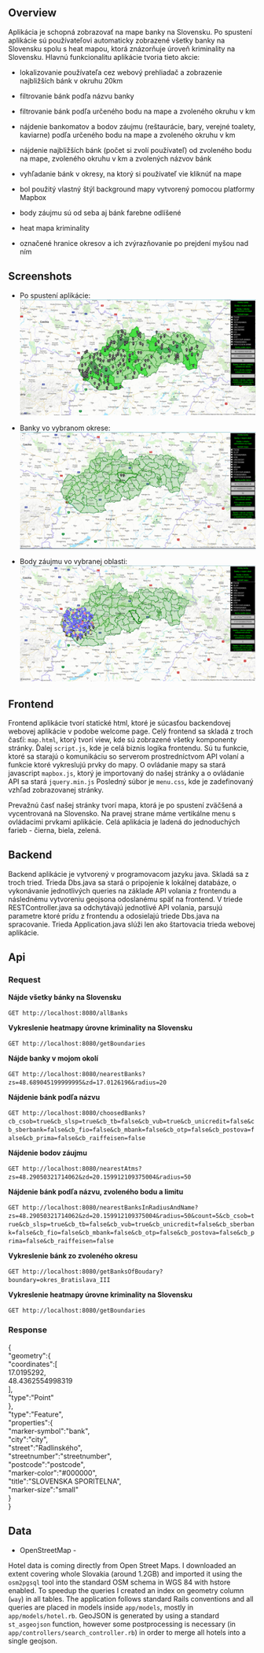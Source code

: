 ## Overview

Aplikácia je schopná zobrazovať na mape banky na Slovensku. Po spustení aplikácie sú používateľovi automaticky zobrazené všetky banky na Slovensku spolu s heat mapou, ktorá znázorňuje úroveň kriminality na Slovensku. Hlavnú funkcionalitu aplikácie tvoria tieto akcie:

- lokalizovanie používateľa cez webový prehliadač a zobrazenie najbližších bánk v okruhu 20km
- filtrovanie bánk podľa názvu banky
- filtrovanie bánk podľa určeného bodu na mape a zvoleného okruhu v km
- nájdenie bankomatov a bodov záujmu (reštaurácie, bary, verejné toalety, kaviarne) podľa určeného bodu na mape a zvoleného okruhu v km
- nájdenie najbližších bánk (počet si zvolí používateľ) od zvoleného bodu na mape, zvoleného okruhu v km a zvolených názvov bánk
- vyhľadanie bánk v okresy, na ktorý si používateľ vie kliknúť na mape

- bol použitý vlastný štýl background mapy vytvorený pomocou platformy Mapbox
- body záujmu sú od seba aj bánk farebne odlíšené
- heat mapa kriminality
- označené hranice okresov a ich zvýrazňovanie po prejdení myšou nad ním

## Screenshots

* Po spustení aplikácie:
![Screenshot](zakladny2.png)

* Banky vo vybranom okrese:
![Screenshot](v_okrese.png)

* Body záujmu vo vybranej oblasti:
![Screenshot](poi.png)

## Frontend

Frontend aplikácie tvorí statické html, ktoré je súcasťou backendovej webovej aplikácie v podobe welcome page. Celý frontend sa skladá z troch časťí: `map.html`, ktorý tvorí view, kde sú zobrazené všetky komponenty stránky. Ďalej `script.js`, kde je celá biznis logika frontendu. Sú tu funkcie, ktoré sa starajú o komunikáciu so serverom prostredníctvom API volaní a funkcie ktoré vykreslujú prvky do mapy. O ovládanie mapy sa stará javascript `mapbox.js`, ktorý je importovaný do našej stránky a o ovládanie API sa stará `jquery.min.js` Posledný súbor je `menu.css`, kde je zadefinovaný vzhľad zobrazovanej stránky.

Prevažnú časť našej stránky tvorí mapa, ktorá je po spustení zväčšená a vycentrovaná na Slovensko. Na pravej strane máme vertikálne menu s ovládacími prvkami aplikácie. Celá aplikácia je ladená do jednoduchých farieb - čierna, biela, zelená.

## Backend

Backend aplikácie je vytvorený v programovacom jazyku java. Skladá sa z troch tried. Trieda Dbs.java sa stará o pripojenie k lokálnej databáze, o vykonávanie jednotlivých queries na základe API volania z frontendu a následnému vytvoreniu geojsona odoslanému späť na frontend. V triede RESTController.java sa odchytávajú jednotlivé API volania, parsujú parametre ktoré prídu z frontendu a odosielajú triede Dbs.java na spracovanie. Trieda Application.java slúži len ako štartovacia trieda webovej aplikácie.

## Api

### Request

**Nájde všetky bánky na Slovensku**

`GET http://localhost:8080/allBanks`

**Vykreslenie heatmapy úrovne kriminality na Slovensku**

`GET http://localhost:8080/getBoundaries`

**Nájde banky v mojom okolí**

`GET http://localhost:8080/nearestBanks?zs=48.689045199999995&zd=17.0126196&radius=20`

**Nájdenie bánk podľa názvu**

`GET http://localhost:8080/choosedBanks?cb_csob=true&cb_slsp=true&cb_tb=false&cb_vub=true&cb_unicredit=false&cb_sberbank=false&cb_fio=false&cb_mbank=false&cb_otp=false&cb_postova=false&cb_prima=false&cb_raiffeisen=false`

**Nájdenie bodov záujmu**

`GET http://localhost:8080/nearestAtms?zs=48.29050321714062&zd=20.159912109375004&radius=50`

**Nájdenie bánk podľa názvu, zvoleného bodu a limitu**

`GET http://localhost:8080/nearestBanksInRadiusAndName?zs=48.29050321714062&zd=20.159912109375004&radius=50&count=5&cb_csob=true&cb_slsp=true&cb_tb=false&cb_vub=true&cb_unicredit=false&cb_sberbank=false&cb_fio=false&cb_mbank=false&cb_otp=false&cb_postova=false&cb_prima=false&cb_raiffeisen=false`

**Vykreslenie bánk zo zvoleného okresu**

`GET http://localhost:8080/getBanksOfBoudary?boundary=okres_Bratislava_III`

**Vykreslenie heatmapy úrovne kriminality na Slovensku**

`GET http://localhost:8080/getBoundaries`

### Response

{  
   "geometry":{  
      "coordinates":[  
         17.0195292,  
         48.4362554998319  
      ],  
      "type":"Point"  
   },  
   "type":"Feature",  
   "properties":{  
      "marker-symbol":"bank",  
      "city":"city",  
      "street":"Radlinského",  
      "streetnumber":"streetnumber",  
      "postcode":"postcode",  
      "marker-color":"#000000",  
      "title":"SLOVENSKA SPORITELNA",  
      "marker-size":"small"  
   }  
}  

## Data

* OpenStreetMap - 

Hotel data is coming directly from Open Street Maps. I downloaded an extent covering whole Slovakia (around 1.2GB) and imported it using the `osm2pgsql` tool into the standard OSM schema in WGS 84 with hstore enabled. To speedup the queries I created an index on geometry column (`way`) in all tables. The application follows standard Rails conventions and all queries are placed in models inside `app/models`, mostly in `app/models/hotel.rb`. GeoJSON is generated by using a standard `st_asgeojson` function, however some postprocessing is necessary (in `app/controllers/search_controller.rb`) in order to merge all hotels into a single geojson.
